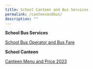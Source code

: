 ```yaml
---
title: School Canteen and Bus Services
permalink: /canteenandbus/
description: ""
---
```

**School Bus Services**

[School Bus Operator and Bus Fare](/files/school%20operator%20and%20bus%20fare.pdf)



**School Canteen**

[Canteen Menu and Price 2023]()